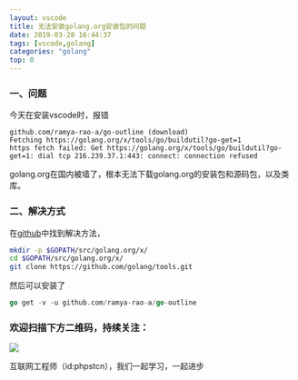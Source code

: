 ```yaml
---
layout: vscode
title: 无法安装golang.org安装包的问题
date: 2019-03-28 16:44:37
tags: [vscode,golang]
categories: "golang"
top: 0
---
```

### 一、问题
今天在安装vscode时，报错
``` 
github.com/ramya-rao-a/go-outline (download)
Fetching https://golang.org/x/tools/go/buildutil?go-get=1
https fetch failed: Get https://golang.org/x/tools/go/buildutil?go-get=1: dial tcp 216.239.37.1:443: connect: connection refused
```
golang.org在国内被墙了，根本无法下载golang.org的安装包和源码包，以及类库。
### 二、解决方式
在[github](https://github.com/golang/lint/issues/288)中找到解决方法，

``` bash
mkdir -p $GOPATH/src/golang.org/x/  
cd $GOPATH/src/golang.org/x/
git clone https://github.com/golang/tools.git
```
然后可以安装了
``` go
go get -v -u github.com/ramya-rao-a/go-outline
```


### 欢迎扫描下方二维码，持续关注：
![](https://user-gold-cdn.xitu.io/2019/3/17/1698b447d75fb9bb?w=258&h=258&f=jpeg&s=28010)

互联网工程师（id:phpstcn），我们一起学习，一起进步